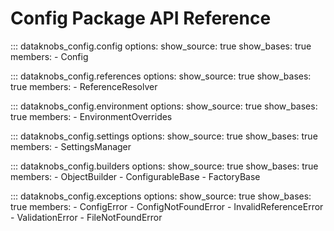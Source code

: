 # Config Package API Reference

::: dataknobs_config.config
    options:
      show_source: true
      show_bases: true
      members:
        - Config

::: dataknobs_config.references
    options:
      show_source: true
      show_bases: true
      members:
        - ReferenceResolver

::: dataknobs_config.environment
    options:
      show_source: true
      show_bases: true
      members:
        - EnvironmentOverrides

::: dataknobs_config.settings
    options:
      show_source: true
      show_bases: true
      members:
        - SettingsManager

::: dataknobs_config.builders
    options:
      show_source: true
      show_bases: true
      members:
        - ObjectBuilder
        - ConfigurableBase
        - FactoryBase

::: dataknobs_config.exceptions
    options:
      show_source: true
      show_bases: true
      members:
        - ConfigError
        - ConfigNotFoundError
        - InvalidReferenceError
        - ValidationError
        - FileNotFoundError